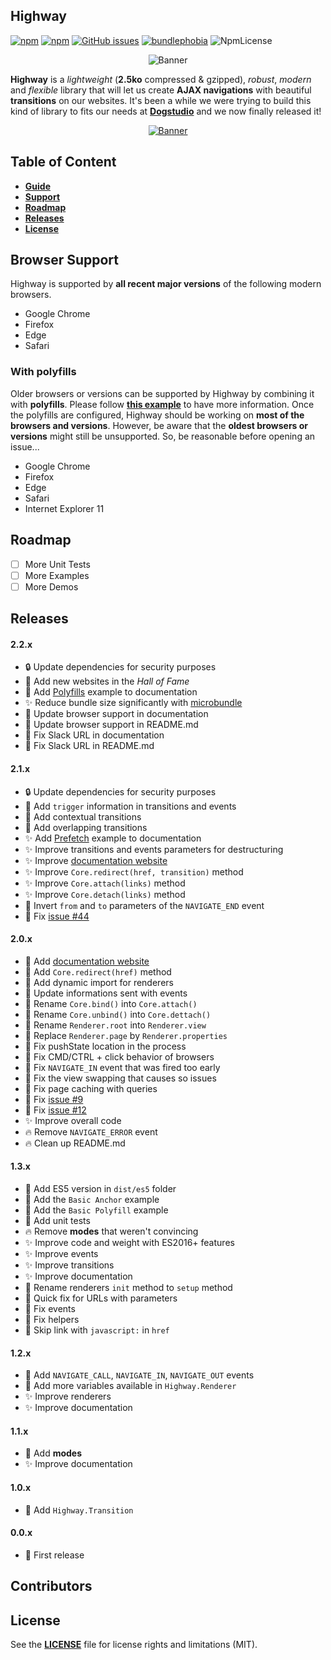 ## Highway

[![npm](https://img.shields.io/npm/v/@dogstudio/highway.svg)](https://www.npmjs.com/package/@dogstudio/highway)
[![npm](https://img.shields.io/npm/dt/@dogstudio/highway.svg)](https://www.npmjs.com/package/@dogstudio/highway)
[![GitHub issues](https://img.shields.io/github/issues-raw/Dogstudio/highway.svg)](https://github.com/Dogstudio/highway/issues)
[![bundlephobia](https://img.shields.io/bundlephobia/minzip/@dogstudio/highway?label=bundle%20size)](https://bundlephobia.com/result?p=@dogstudio/highway)
![NpmLicense](https://img.shields.io/npm/l/@dogstudio/highway.svg)


<p align="center"><img src="https://i.imgur.com/SNk3YwV.png" alt="Banner" /></p>

**Highway** is a *lightweight* (**2.5ko** compressed & gzipped), *robust*, *modern* and *flexible* library that will let us create **AJAX navigations** with beautiful **transitions** on our websites. It's been a while we were trying to build this kind of library to fits our needs at [**Dogstudio**](https://www.dogstudio.co) and we now finally released it!

<p align="center"><a href="https://join.slack.com/t/highway-lib/shared_invite/zt-60jkz5kh-defbgkYYTclu609sUAEN3Q"target="_blank"><img src="https://i.imgur.com/4nWCfju.png" alt="Banner" /></a></p>

## Table of Content

- [**Guide**](https://dogstudio.github.io/highway/)
- [**Support**](https://github.com/Dogstudio/highway#browser-support)
- [**Roadmap**](https://github.com/Dogstudio/highway#roadmap)
- [**Releases**](https://github.com/Dogstudio/highway#releases)
- [**License**](https://github.com/Dogstudio/highway#license)

## Browser Support

Highway is supported by **all recent major versions** of the following modern browsers.

- Google Chrome
- Firefox
- Edge
- Safari

### With polyfills
Older browsers or versions can be supported by Highway by combining it with **polyfills**. Please follow [**this example**](https://highway.js.org/examples/polyfills.html) to have more information. Once the polyfills are configured, Highway should be working on **most of the browsers and versions**. However, be aware that the **oldest browsers or versions** might still be unsupported. So, be reasonable before opening an issue...</p>

- Google Chrome
- Firefox
- Edge
- Safari
- Internet Explorer 11

## Roadmap

- [ ] More Unit Tests
- [ ] More Examples
- [ ] More Demos

## Releases
#### 2.2.x

- :lock: Update dependencies for security purposes
- :tada: Add new websites in the *Hall of Fame*
- :tada: Add [Polyfills](https://highway.js.org/examples/polyfills.html) example to documentation
- :sparkles: Reduce bundle size significantly with [microbundle](https://github.com/developit/microbundle)
- :art: Update browser support in documentation
- :art: Update browser support in README.md
- :bug: Fix Slack URL in documentation
- :bug: Fix Slack URL in README.md

#### 2.1.x

- :lock: Update dependencies for security purposes
- :tada: Add `trigger` information in transitions and events
- :tada: Add contextual transitions
- :tada: Add overlapping transitions
- :sparkles: Add [Prefetch](https://highway.js.org/examples/prefetch.html) example to documentation
- :sparkles: Improve transitions and events parameters for destructuring
- :sparkles: Improve [documentation website](https://highway.js.org)
- :sparkles: Improve `Core.redirect(href, transition)` method
- :sparkles: Improve `Core.attach(links)` method
- :sparkles: Improve `Core.detach(links)` method
- :art: Invert `from` and `to` parameters of the `NAVIGATE_END` event
- :bug: Fix [issue #44](https://github.com/Dogstudio/highway/issues/44)

#### 2.0.x

- :tada: Add [documentation website](https://highway.js.org)
- :tada: Add `Core.redirect(href)` method
- :tada: Add dynamic import for renderers
- :art: Update informations sent with events
- :art: Rename `Core.bind()` into `Core.attach()`
- :art: Rename `Core.unbind()` into `Core.dettach()`
- :art: Rename `Renderer.root` into `Renderer.view`
- :art: Replace `Renderer.page` by `Renderer.properties`
- :bug: Fix pushState location in the process
- :bug: Fix CMD/CTRL + click behavior of browsers
- :bug: Fix `NAVIGATE_IN` event that was fired too early
- :bug: Fix the view swapping that causes so issues
- :bug: Fix page caching with queries
- :bug: Fix [issue #9](https://github.com/Dogstudio/highway/issues/9)
- :bug: Fix [issue #12](https://github.com/Dogstudio/highway/issues/12)
- :sparkles: Improve overall code
- :fire: Remove `NAVIGATE_ERROR` event
- :fire: Clean up README.md

#### 1.3.x

- :tada: Add ES5 version in `dist/es5` folder
- :tada: Add the `Basic Anchor` example
- :tada: Add the `Basic Polyfill` example
- :tada: Add unit tests
- :fire: Remove **modes** that weren't convincing
- :sparkles: Improve code and weight with ES2016+ features
- :sparkles: Improve events
- :sparkles: Improve transitions
- :sparkles: Improve documentation
- :art: Rename renderers `init` method to `setup` method
- :bug: Quick fix for URLs with parameters
- :bug: Fix events
- :bug: Fix helpers
- :bug: Skip link with `javascript:` in `href`

#### 1.2.x

- :tada: Add `NAVIGATE_CALL`, `NAVIGATE_IN`, `NAVIGATE_OUT` events
- :tada: Add more variables available in `Highway.Renderer`
- :sparkles: Improve renderers
- :sparkles: Improve documentation

#### 1.1.x

- :tada: Add **modes**
- :sparkles: Improve documentation

#### 1.0.x

- :tada: Add `Highway.Transition`

#### 0.0.x

- :rocket: First release

## Contributors


## License

See the [**LICENSE**](https://github.com/Dogstudio/highway/blob/master/LICENSE) file for license rights and limitations (MIT).
